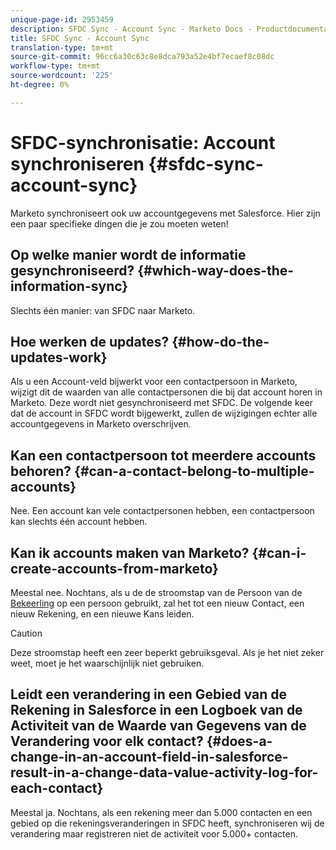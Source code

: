 ```yaml
---
unique-page-id: 2953459
description: SFDC Sync - Account Sync - Marketo Docs - Productdocumentatie
title: SFDC Sync - Account Sync
translation-type: tm+mt
source-git-commit: 96cc6a30c63c8e8dca793a52e4bf7ecaef8c08dc
workflow-type: tm+mt
source-wordcount: '225'
ht-degree: 0%

---
```



# SFDC-synchronisatie: Account synchroniseren {#sfdc-sync-account-sync}

Marketo synchroniseert ook uw accountgegevens met Salesforce. Hier zijn een paar specifieke dingen die je zou moeten weten!

## Op welke manier wordt de informatie gesynchroniseerd? {#which-way-does-the-information-sync}

Slechts één manier: van SFDC naar Marketo.

## Hoe werken de updates? {#how-do-the-updates-work}

Als u een Account-veld bijwerkt voor een contactpersoon in Marketo, wijzigt dit de waarden van alle contactpersonen die bij dat account horen in Marketo. Deze wordt niet gesynchroniseerd met SFDC. De volgende keer dat de account in SFDC wordt bijgewerkt, zullen de wijzigingen echter alle accountgegevens in Marketo overschrijven.

## Kan een contactpersoon tot meerdere accounts behoren?  {#can-a-contact-belong-to-multiple-accounts}

Nee. Een account kan vele contactpersonen hebben, een contactpersoon kan slechts één account hebben.

## Kan ik accounts maken van Marketo? {#can-i-create-accounts-from-marketo}

Meestal nee. Nochtans, als u de de stroomstap van de Persoon van de [Bekeerling](../../../../product-docs/core-marketo-concepts/smart-campaigns/flow-actions/convert-person.md) op een persoon gebruikt, zal het tot een nieuw Contact, een nieuw Rekening, en een nieuwe Kans leiden.

>[!CAUTION]
>
>Deze stroomstap heeft een zeer beperkt gebruiksgeval. Als je het niet zeker weet, moet je het waarschijnlijk niet gebruiken.

## Leidt een verandering in een Gebied van de Rekening in Salesforce in een Logboek van de Activiteit van de Waarde van Gegevens van de Verandering voor elk contact?  {#does-a-change-in-an-account-field-in-salesforce-result-in-a-change-data-value-activity-log-for-each-contact}

Meestal ja. Nochtans, als een rekening meer dan 5.000 contacten en een gebied op die rekeningsveranderingen in SFDC heeft, synchroniseren wij de verandering maar registreren niet de activiteit voor 5.000+ contacten.
